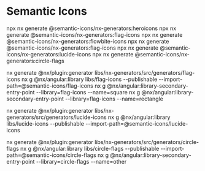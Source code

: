 # Semantic Icons

npx nx generate @semantic-icons/nx-generators:heroicons
npx nx generate @semantic-icons/nx-generators:flag-icons
npx nx generate @semantic-icons/nx-generators:flowbite-icons
npx nx generate @semantic-icons/nx-generators:flag-icons
npx nx generate @semantic-icons/nx-generators:lucide-icons
npx nx generate @semantic-icons/nx-generators:circle-flags

nx generate @nx/plugin:generator libs/nx-generators/src/generators/flag-icons
nx g @nx/angular:library libs/flag-icons --publishable --import-path=@semantic-icons/flag-icons
nx g @nx/angular:library-secondary-entry-point --library=flag-icons --name=square
nx g @nx/angular:library-secondary-entry-point --library=flag-icons --name=rectangle

nx generate @nx/plugin:generator libs/nx-generators/src/generators/lucide-icons
nx g @nx/angular:library libs/lucide-icons --publishable --import-path=@semantic-icons/lucide-icons

nx generate @nx/plugin:generator libs/nx-generators/src/generators/circle-flags
nx g @nx/angular:library libs/circle-flags --publishable --import-path=@semantic-icons/circle-flags
nx g @nx/angular:library-secondary-entry-point --library=circle-flags --name=other
